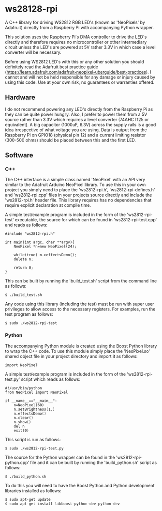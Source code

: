 <h1>ws28128-rpi</h1>

A C++ library for driving WS2812 RGB LED's (known as 'NeoPixels' by Adafruit) directly from a Raspberry Pi with accompanying Python wrapper.

This solution uses the Raspberry Pi's DMA controller to drive the LED's directly and therefore requires no microcontroller or other intermediary circuit unless the LED's are powered at 5V rather 3.3V in which case a level converter will be necessary.

Before using WS2812 LED's with this or any other solution you should definitely read the Adafruit best practice guide (https://learn.adafruit.com/adafruit-neopixel-uberguide/best-practices). I cannot and will not be held responsible for any damage or injury caused by using this code. Use at your own risk, no guarantees or warranties offered.

<h2>Hardware</h2>

I do not recommend powering any LED's directly from the Raspberry Pi as they can be quite power hungry. Also, I prefer to power them from a 5V source rather than 3.3V which requires a level converter (74AHCT125 or equivalent). A big capacitor (1000uF, 6.3V) across the supply rails is a good idea irrespective of what voltage you are using. Data is output from the Raspberry Pi on GPIO18 (physical pin 12) and a current limiting resistor (300-500 ohms) should be placed between this and the first LED.

<h2>Software</h2>
<h3>C++</h3>
The C++ interface is a simple class named 'NeoPixel' with an API very similar to the Adafruit Arduino NeoPixel library. To use this in your own project you simply need to place the 'ws2812-rpi.h', 'ws2812-rpi-defines.h' and 'ws2812-rpi.cpp' files in your projects source directly and include the 'ws2812-rpi.h' header file. This library requires has no dependencies that require explicit declaration at compile time.

A simple test/example program is included in the form of the 'ws2812-rpi-test' executable, the source for which can be found in 'ws2812-rpi-test.cpp' and reads as follows:

```
#include "ws2812-rpi.h"

int main(int argc, char **argv){
    NeoPixel *n=new NeoPixel(24);

    while(true) n->effectsDemo();
    delete n;

    return 0;
}
```

This can be built by running the 'build_test.sh' script from the command line as follows:

```
$ ./build_test.sh
```

Any code using this library (including the test) must be run with super user privileges to allow access to the necessary registers. For examples, run the test program as follows:

```
$ sudo ./ws2812-rpi-test
```

<h3>Python</h3>
The accompanying Python module is created using the Boost Python library to wrap the C++ code. To use this module simply place the 'NeoPixel.so' shared object file in your project directory and import it as follows:

```
import NeoPixel
```

A simple test/example program is included in the form of the 'ws2812-rpi-test.py' script which reads as follows:

```
#!/usr/bin/python
from NeoPixel import NeoPixel

if __name__=="__main__":
    n=NeoPixel(60)
    n.setBrightness(1.)
    n.effectsDemo()
    n.clear()
    n.show()
    del n
    exit(0)
```

This script is run as follows:

```
$ sudo ./ws2812-rpi-test.py
```

The source for the Python wrapper can be found in the 'ws2812-rpi-python.cpp' file and it can be built by running the 'build_python.sh' script as follows:

```
$ ./build_python.sh
```

To do this you will need to have the Boost Python and Python development libraries installed as follows:

```
$ sudo apt-get update
$ sudo apt-get install libboost-python-dev python-dev
```
